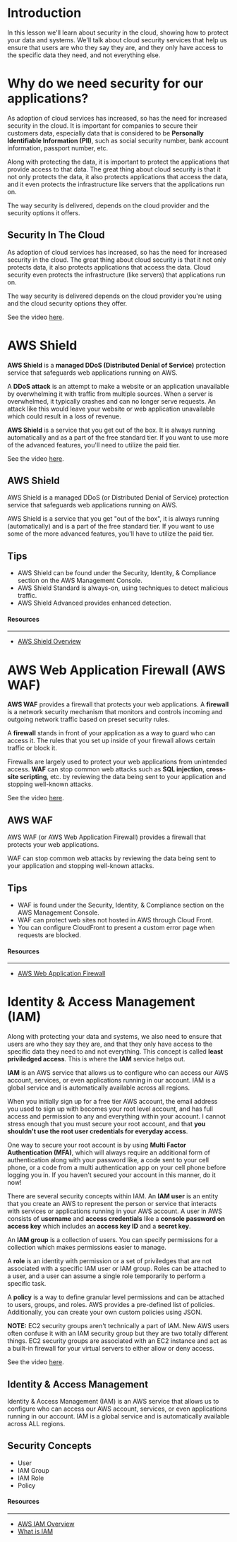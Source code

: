 # Introduction
In this lesson we'll learn about security in the cloud, showing how to protect your data and systems. We'll talk about cloud security services that help us ensure that users are who they say they are, and they only have access to the specific data they need, and not everything else. 

# Why do we need security for our applications?
As adoption of cloud services has increased, so has the need for increased security in the cloud. It is important for companies to secure their customers data, especially data that is considered to be **Personally Identifiable Information (PII)**, such as social security number, bank account information, passport number, etc. 

Along with protecting the data, it is important to protect the applications that provide access to that data. The great thing about cloud security is that it not only protects the data, it also protects applications that access the data, and it even protects the infrastructure like servers that the applications run on. 

The way security is delivered, depends on the cloud provider and the security options it offers. 

## Security In The Cloud

As adoption of cloud services has increased, so has the need for increased security in the cloud. The great thing about cloud security is that it not only protects data, it also protects applications that access the data. Cloud security even protects the infrastructure (like servers) that applications run on.

The way security is delivered depends on the cloud provider you're using and the cloud security options they offer.

See the video [here](https://youtu.be/tTDVF_GtAyw).

# AWS Shield
**AWS Shield** is a **managed DDoS (Distributed Denial of Service)** protection service that safeguards web applications running on AWS. 

A **DDoS attack** is an attempt to make a website or an application unavailable by overwhelming it with traffic from multiple sources. When a server is overwhelmed, it typically crashes and can no longer serve requests. An attack like this would leave your website or web application unavailable which could result in a loss of revenue. 

**AWS Shield** is a service that you get out of the box. It is always running automatically and as a part of the free standard tier. If you want to use more of the advanced features, you'll need to utilize the paid tier. 

See the video [here](https://youtu.be/BBgUtzXUGjI).

## AWS Shield

AWS Shield is a managed DDoS (or Distributed Denial of Service) protection service that safeguards web applications running on AWS.

AWS Shield is a service that you get "out of the box", it is always running (automatically) and is a part of the free standard tier. If you want to use some of the more advanced features, you'll have to utilize the paid tier.

## Tips

-   AWS Shield can be found under the Security, Identity, & Compliance section on the AWS Management Console.
-   AWS Shield Standard is always-on, using techniques to detect malicious traffic.
-   AWS Shield Advanced provides enhanced detection.

#### Resources
----------
-   [AWS Shield Overview](https://aws.amazon.com/shield/)

# AWS Web Application Firewall (AWS WAF)
**AWS WAF** provides a firewall that protects your web applications. A **firewall** is a network security mechanism that monitors and controls incoming and outgoing network traffic based on preset security rules. 

A **firewall** stands in front of your application as a way to guard who can access it. The rules that you set up inside of your firewall allows certain traffic or block it. 

Firewalls are largely used to protect your web applications from unintended access. **WAF** can stop common web attacks such as **SQL injection**, **cross-site scripting**, etc. by reviewing the data being sent to your application and stopping well-known attacks. 

See the video [here](https://youtu.be/79_HJIwT-fE).

## AWS WAF

AWS WAF (or AWS Web Application Firewall) provides a firewall that protects your web applications.

WAF can stop common web attacks by reviewing the data being sent to your application and stopping well-known attacks.

## Tips

-   WAF is found under the Security, Identity, & Compliance section on the AWS Management Console.
-   WAF can protect web sites not hosted in AWS through Cloud Front.
-   You can configure CloudFront to present a custom error page when requests are blocked.

#### Resources
----------
-   [AWS Web Application Firewall](https://aws.amazon.com/waf/)

# Identity & Access Management (IAM)
Along with protecting your data and systems, we also need to ensure that users are who they say they are, and that they only have access to the specific data they need to and not everything. This concept is called **least priviledged access**. This is where the **IAM** service helps out. 

**IAM** is an AWS service that allows us to configure who can access our AWS account, services, or even applications running in our account. IAM is a global service and is automatically available across all regions. 

When you initially sign up for a free tier AWS account, the email address you used to sign up with becomes your root level account, and has full access and permission to any and everything within your account. I cannot stress enough that you must secure your root account, and that **you shouldn't use the root user credentials for everyday access**. 

One way to secure your root account is by using **Multi Factor Authentication (MFA)**, which will always require an additional form of authentication along with your password like, a code sent to your cell phone, or a code from a multi authentication app on your cell phone before logging you in. If you haven't secured your account in this manner, do it now!

There are several security concepts within IAM. An **IAM user** is an entity that you create an AWS to represent the person or service that interacts with services or applications running in your AWS account. A user in AWS consists of **username** and **access credentials** like a **console password on access key** which includes an **access key ID** and a **secret key**.  

An **IAM group** is a collection of users. You can specify permissions for a collection which makes permissions easier to manage. 

A **role** is an identity with permission or a set of priviledges that are not associated with a specific IAM user or IAM group. Roles can be attached to a user, and a user can assume a single role temporarily to perform a specific task. 

A **policy** is a way to define granular level permissions and can be attached to users, groups, and roles. AWS provides a pre-defined list of policies. Additionally, you can create your own custom policies using JSON. 

**NOTE:** EC2 security groups aren't technically a part of IAM. New AWS users often confuse it with an IAM security group but they are two totally different things. EC2 security groups are associated with an EC2 instance and act as a built-in firewall for your virtual servers to either allow or deny access. 

See the video [here](https://youtu.be/sECvyZxb7Cw).

## Identity & Access Management

Identity & Access Management (IAM) is an AWS service that allows us to configure who can access our AWS account, services, or even applications running in our account. IAM is a global service and is automatically available across ALL regions.

## Security Concepts

-   User
-   IAM Group
-   IAM Role
-   Policy

#### Resources
----------
-   [AWS IAM Overview](https://aws.amazon.com/iam/)
-   [What is IAM](https://docs.aws.amazon.com/IAM/latest/UserGuide/introduction.html)

